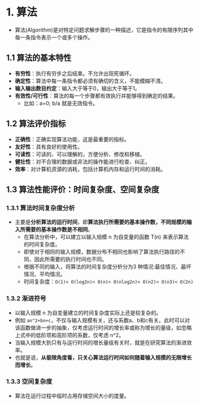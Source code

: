 # 1. 算法

- 算法(Algorithm)是对特定问题求解步骤的一种描述，它是指令的有限序列其中每一条指令表示一个或多个操作。

## 1.1 算法的基本特性

- **有穷性**：执行有穷步之后结束。不允许出现死循环。
- **确定性**：算法中每一条指令都必须有确切的含义，不能模糊不清。
- **输入输出数目约定**：输入大于等于0，输出大于等于1。 
- **有效性/可行性**：算法的每一个步骤都有效执行并能够得到确定的结果。 
  - 比如：a=0; b/a 就是无效指令。

## 1.2 算法评价指标

- **正确性**：正确实现算法功能，这是最重要的指标。 
- **友好性**：具有良好的使用性。 
- **可读性**：可读的、可以理解的，方便分析、修改和移植。 
- **健壮性**：对不合理的数据或非法的操作能进行检查、纠正。 
- **效率**：对计算机资源的消耗，包括计算机内存和运行时间的消耗。

## 1.3 算法性能评价：时间复杂度、空间复杂度

### 1.3.1 算法时间复杂度分析

- 主要是**分析算法的运行时间**，即**算法执行所需要的基本操作数，不同规模的输入所需要的基本操作数是不相同**。 
  - 在算法分析中，可以建立以输入规模 n 为自变量的函数 T(n) 来表示算法的时间复杂度。 
  - 即使对于相同的输入规模，数据分布不相同也影响了算法执行路径的不同，因此所需要的执行时间也不同。 
  - 根据不同的输入，将算法的时间复杂度分析分为3 种情况:最佳情况、最坏情况、平均情况。 
  - 时间复杂度：`O(1)< O(log2n)< O(n)< O(nlog2n)< O(n2)< O(n3)< O(2n)`

### 1.3.2 渐进符号

- 以输入规模 n 为自变量建立的时间复杂度实际上还是较复杂的。 
- 例如 `an^2+bn+c`，不仅与输入规模有关，还与系数a、b和c有关。此时可以对该函数做进一步的抽象，仅考虑运行时间的增长率或称为增长的量级，如忽略上式中的低阶项和高阶项的系数，仅考虑 n^2。 
- 当输入规模大到只有与运行时间的增长量级有关时，就是在研究算法的渐进效率。 
- 也就是说，**从极限角度看，只关心算法运行时间如何随着输入规模的无限增长而增长**。

### 1.3.3 空间复杂度

- 算法在运行过程中临时占用存储空间大小的度量。
